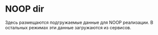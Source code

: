 # NOOP dir

Здесь размещаются подгружаемые данные для NOOP реализации. 
В остальных режимах эти данные загружаются из сервисов.